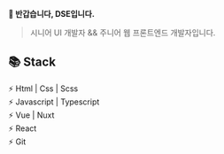 **👋 반갑습니다, DSE입니다.** 
> 시니어 UI 개발자 && 주니어 웹 프론트엔드 개발자입니다.

**📚 Stack**  
------------------
⚡ Html | Css | Scss  
⚡ Javascript | Typescript  
⚡ Vue | Nuxt  
⚡ React  
⚡ Git
